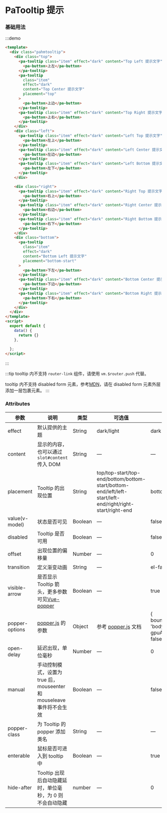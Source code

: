 <style>
.pahmtooltip {
    height: 100%;
    margin: 0 25%;
}
.top {
  text-align: center;
}

.left {
  float: left;
  width: 60px;
}

.right {
  float: right;
  width: 60px;
}
.bottom {
  clear: both;
  text-align: center;
}

.item {
  margin: 4px !important;
}

.left .el-tooltip__popper,
.right .el-tooltip__popper {
  padding: 8px 10px;
}
</style>
# PaTooltip 提示


### 基础用法


:::demo

```html
<template>
  <div class="pahmtooltip">
    <div class="top">
      <pa-tooltip class="item" effect="dark" content="Top Left 提示文字" placement="top-start">
        <pa-button>上左</pa-button>
      </pa-tooltip>
      <pa-tooltip
        class="item"
        effect="dark"
        content="Top Center 提示文字"
        placement="top"
      >
        <pa-button>上边</pa-button>
      </pa-tooltip>
      <pa-tooltip class="item" effect="dark" content="Top Right 提示文字" placement="top-end">
        <pa-button>上右</pa-button>
      </pa-tooltip>
    </div>
    <div class="left">
      <pa-tooltip class="item" effect="dark" content="Left Top 提示文字" placement="left-start">
        <pa-button>左上</pa-button>
      </pa-tooltip>
      <pa-tooltip class="item" effect="dark" content="Left Center 提示文字" placement="left">
        <pa-button>左边</pa-button>
      </pa-tooltip>
      <pa-tooltip class="item" effect="dark" content="Left Bottom 提示文字" placement="left-end">
        <pa-button>左下</pa-button>
      </pa-tooltip>
    </div>

    <div class="right">
      <pa-tooltip class="item" effect="dark" content="Right Top 提示文字" placement="right-start">
        <pa-button>右上</pa-button>
      </pa-tooltip>
      <pa-tooltip class="item" effect="dark" content="Right Center 提示文字" placement="right">
        <pa-button>右边</pa-button>
      </pa-tooltip>
      <pa-tooltip class="item" effect="dark" content="Right Bottom 提示文字" placement="right-end">
        <pa-button>右下</pa-button>
      </pa-tooltip>
    </div>
    <div class="bottom">
      <pa-tooltip
        class="item"
        effect="dark"
        content="Bottom Left 提示文字"
        placement="bottom-start"
      >
        <pa-button>下左</pa-button>
      </pa-tooltip>
      <pa-tooltip class="item" effect="dark" content="Bottom Center 提示文字" placement="bottom">
        <pa-button>下边</pa-button>
      </pa-tooltip>
      <pa-tooltip class="item" effect="dark" content="Bottom Right 提示文字" placement="bottom-end">
        <pa-button>下右</pa-button>
      </pa-tooltip>
    </div>
  </div>
</template>
<script>
  export default {
    data() {
      return {}
    },
   
  };
</script>
```

:::

:::tip
tooltip 内不支持 `router-link` 组件，请使用 `vm.$router.push` 代替。

tooltip 内不支持 disabled form 元素，参考[MDN](https://developer.mozilla.org/en-US/docs/Web/Events/mouseenter)，请在 disabled form 元素外层添加一层包裹元素。
:::

### Attributes
| 参数               | 说明                                                     | 类型              | 可选值      | 默认值 |
|--------------------|----------------------------------------------------------|-------------------|-------------|--------|
|  effect        |  默认提供的主题  | String            | dark/light | dark  |
|  content        |  显示的内容，也可以通过 `slot#content` 传入 DOM  | String            | — | — |
|  placement        |  Tooltip 的出现位置  | String           |  top/top-start/top-end/bottom/bottom-start/bottom-end/left/left-start/left-end/right/right-start/right-end |  bottom |
|  value(v-model) |  状态是否可见  | Boolean           | — |  false |
|  disabled       |  Tooltip 是否可用  | Boolean           | — |  false |
|  offset        |  出现位置的偏移量  | Number           | — |  0 |
|  transition     |  定义渐变动画      | String             | — | el-fade-in-linear |
|  visible-arrow   |  是否显示 Tooltip 箭头，更多参数可见[Vue-popper](https://github.com/element-component/vue-popper) | Boolean | — | true |
|  popper-options        | [popper.js](https://popper.js.org/documentation.html) 的参数 | Object            | 参考 [popper.js](https://popper.js.org/documentation.html) 文档 | { boundariesElement: 'body', gpuAcceleration: false } |
| open-delay | 延迟出现，单位毫秒 | Number | — | 0 |
| manual | 手动控制模式，设置为 true 后，mouseenter 和 mouseleave 事件将不会生效 | Boolean | — | false |
| popper-class | 为 Tooltip 的 popper 添加类名 | String | — | — |
| enterable | 鼠标是否可进入到 tooltip 中 | Boolean | — | true |
| hide-after | Tooltip 出现后自动隐藏延时，单位毫秒，为 0 则不会自动隐藏 | number | — | 0 |
